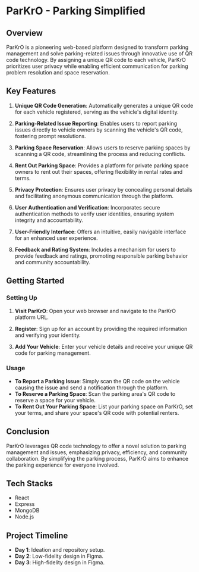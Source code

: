 # ParKrO - Parking Simplified

## Overview

ParKrO is a pioneering web-based platform designed to transform parking management and solve parking-related issues through innovative use of QR code technology. By assigning a unique QR code to each vehicle, ParKrO prioritizes user privacy while enabling efficient communication for parking problem resolution and space reservation.

## Key Features

1. **Unique QR Code Generation**: Automatically generates a unique QR code for each vehicle registered, serving as the vehicle's digital identity.

2. **Parking-Related Issue Reporting**: Enables users to report parking issues directly to vehicle owners by scanning the vehicle's QR code, fostering prompt resolutions.

3. **Parking Space Reservation**: Allows users to reserve parking spaces by scanning a QR code, streamlining the process and reducing conflicts.

4. **Rent Out Parking Space**: Provides a platform for private parking space owners to rent out their spaces, offering flexibility in rental rates and terms.

5. **Privacy Protection**: Ensures user privacy by concealing personal details and facilitating anonymous communication through the platform.

6. **User Authentication and Verification**: Incorporates secure authentication methods to verify user identities, ensuring system integrity and accountability.

7. **User-Friendly Interface**: Offers an intuitive, easily navigable interface for an enhanced user experience.

8. **Feedback and Rating System**: Includes a mechanism for users to provide feedback and ratings, promoting responsible parking behavior and community accountability.

## Getting Started

### Setting Up

1. **Visit ParKrO**: Open your web browser and navigate to the ParKrO platform URL.

2. **Register**: Sign up for an account by providing the required information and verifying your identity.

3. **Add Your Vehicle**: Enter your vehicle details and receive your unique QR code for parking management.

### Usage

- **To Report a Parking Issue**: Simply scan the QR code on the vehicle causing the issue and send a notification through the platform.
- **To Reserve a Parking Space**: Scan the parking area's QR code to reserve a space for your vehicle.
- **To Rent Out Your Parking Space**: List your parking space on ParKrO, set your terms, and share your space's QR code with potential renters.

## Conclusion

ParKrO leverages QR code technology to offer a novel solution to parking management and issues, emphasizing privacy, efficiency, and community collaboration. By simplifying the parking process, ParKrO aims to enhance the parking experience for everyone involved.

## Tech Stacks
- React
- Express
- MongoDB
- Node.js

## Project Timeline

- **Day 1**: Ideation and repository setup.
- **Day 2**: Low-fidelity design in Figma.
- **Day 3**: High-fidelity design in Figma.



